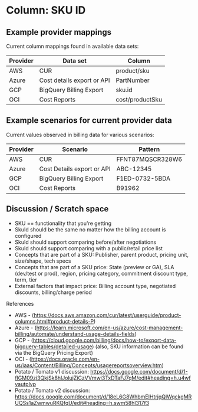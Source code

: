 # Column: SKU ID

## Example provider mappings

Current column mappings found in available data sets:

| Provider | Data set                   | Column          |
| -------- | -------------------------- | --------------- |
| AWS      | CUR                        | product/sku     |
| Azure    | Cost details export or API | PartNumber      |
| GCP      | BigQuery Billing Export    | sku.id          |
| OCI      | Cost Reports               | cost/productSku |

## Example scenarios for current provider data

Current values observed in billing data for various scenarios:

| Provider | Scenario                   | Pattern          |
| -------- | -------------------------- | ---------------- |
| AWS      | CUR                        | FFNT87MQSCR328W6 |
| Azure    | Cost Details export or API | ABC-12345        |
| GCP      | BigQuery Billing Export    | F1ED-0732-5BDA   |
| OCI      | Cost Reports               | B91962           |

## Discussion / Scratch space

* SKU == functionality that you're getting
* SkuId should be the same no matter how the billing account is configured
* SkuId should support comparing before/after negotiations
* SkuId should support comparing with a public/retail price list
* Concepts that are part of a SKU: Publisher, parent product, pricing unit, size/shape, tech specs
* Concepts that are part of a SKU price: State (preview or GA), SLA (dev/test or prod), region, pricing category, commitment discount type, term, tier
* External factors that impact price: Billing account type, negotiated discounts, billing/charge period

References

* AWS - (<https://docs.aws.amazon.com/cur/latest/userguide/product-columns.html#product-details-P>)
* Azure - (<https://learn.microsoft.com/en-us/azure/cost-management-billing/automate/understand-usage-details-fields>)
* GCP - (<https://cloud.google.com/billing/docs/how-to/export-data-bigquery-tables/detailed-usage>)
(also, SKU information can be found via the BigQuery Pricing Export)
* OCI - (<https://docs.oracle.com/en-us/iaas/Content/Billing/Concepts/usagereportsoverview.htm>)
* Potato / Tomato v1 discussion: <https://docs.google.com/document/d/1-flGM09zj3QkjSk8hlJolujZiCzVVmwi3TxDTaFJ7qM/edit#heading=h.u4wfvautplvp>
* Potato / Tomato v2 discussion:\
<https://docs.google.com/document/d/18eL6G8WhbmEIHtrjqQlWqckgMRUQSs1aZwmwuRKQfqU/edit#heading=h.swm58hl317f3>

